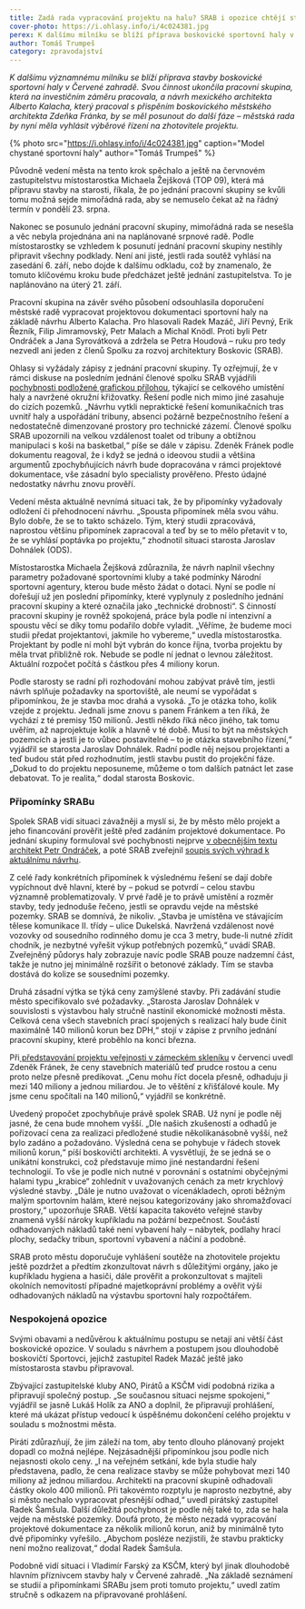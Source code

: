 ```yaml
---
title: Zadá rada vypracování projektu na halu? SRAB i opozice chtějí stavbu a rozpočet prověřit
cover-photo: https://i.ohlasy.info/i/4c024381.jpg
perex: K dalšímu milníku se blíží příprava boskovické sportovní haly v Červené zahradě, městská rada by měla vyhlásit soutěž na zhotovitele projektu.
author: Tomáš Trumpeš
category: zpravodajství
---
```


*K dalšímu významnému milníku se blíží příprava stavby boskovické sportovní haly v Červené zahradě. Svou činnost ukončila pracovní skupina, která na investičním záměru pracovala, a návrh mexického architekta Alberto Kalacha, který pracoval s přispěním boskovického městského architekta Zdeňka Fránka, by se měl posunout do další fáze – městská rada by nyní měla vyhlásit výběrové řízení na zhotovitele projektu.*

{% photo src="https://i.ohlasy.info/i/4c024381.jpg" caption="Model chystané sportovní haly" author="Tomáš Trumpeš" %}

Původně vedení města na tento krok spěchalo a ještě na červnovém zastupitelstvu místostarostka Michaela Žejšková (TOP 09), která má přípravu stavby na starosti, říkala, že po jednání pracovní skupiny se kvůli tomu možná sejde mimořádná rada, aby se nemuselo čekat až na řádný termín v pondělí 23. srpna. 

Nakonec se posunulo jednání pracovní skupiny, mimořádná rada se nesešla a věc nebyla projednána ani na naplánované srpnové radě. Podle místostarostky se vzhledem k posunutí jednání pracovní skupiny nestihly připravit všechny podklady. Není ani jisté, jestli rada soutěž vyhlásí na zasedání 6. září, nebo dojde k dalšímu odkladu, což by znamenalo, že tomuto klíčovému kroku bude předcházet ještě jednání zastupitelstva. To je naplánováno na úterý 21. září.

Pracovní skupina na závěr svého působení odsouhlasila doporučení městské radě vypracovat projektovou dokumentaci sportovní haly na základě návrhu Alberto Kalacha. Pro hlasovali Radek Mazáč, Jiří Pevný, Erik Řezník, Filip Jimramovský, Petr Malach a Michal Knödl. Proti byli Petr Ondráček a Jana Syrovátková a zdržela se Petra Houdová – ruku pro tedy nezvedl ani jeden z členů Spolku za rozvoj architektury Boskovic (SRAB).

Ohlasy si vyžádaly zápisy z jednání pracovní skupiny. Ty ozřejmují, že v rámci diskuse na posledním jednání členové spolku SRAB vyjádřili [pochybnosti podložené grafickou přílohou](https://www.sraboskovice.cz/sites/default/files/attachments/2021-08/2021-08-23_Pripominky%20ke%20studii%20sportovni%20haly.pdf), týkající se celkového umístění haly a navržené okružní křižovatky. Řešení podle nich mimo jiné zasahuje do cizích pozemků. „Návrhu vytkli nepraktické řešení komunikačních tras uvnitř haly a uspořádání tribuny, absenci požárně bezpečnostního řešení a nedostatečně dimenzované prostory pro technické zázemí. Členové spolku SRAB upozornili na velkou vzdálenost toalet od tribuny a obtížnou manipulaci s koši na basketbal,“ píše se dále v zápisu. Zdeněk Fránek podle dokumentu reagoval, že i když se jedná o ideovou studii a většina argumentů zpochybňujících návrh bude dopracována v rámci projektové dokumentace, vše zásadní bylo specialisty prověřeno. Přesto údajné nedostatky návrhu znovu prověří. 

Vedení města aktuálně nevnímá situaci tak, že by připomínky vyžadovaly odložení či přehodnocení návrhu. „Spousta připomínek měla svou váhu. Bylo dobře, že se to takto scházelo. Tým, který studii zpracovává, naprostou většinu připomínek zapracoval a teď by se to mělo přetavit v to, že se vyhlásí poptávka po projektu,“ zhodnotil situaci starosta Jaroslav Dohnálek (ODS). 

Místostarostka Michaela Žejšková zdůraznila, že návrh naplnil všechny parametry požadované sportovními kluby a také podmínky Národní sportovní agentury, kterou bude město žádat o dotaci. Nyní se podle ní dořešují už jen poslední připomínky, které vyplynuly z posledního jednání pracovní skupiny a které označila jako „technické drobnosti“. S činností pracovní skupiny je rovněž spokojená, práce byla podle ní intenzivní a spoustu věcí se díky tomu podařilo dobře vyladit. „Věříme, že budeme moci studii předat projektantovi, jakmile ho vybereme,“ uvedla místostarostka. Projektant by podle ní mohl být vybrán do konce října, tvorba projektu by měla trvat přibližně rok. Nebude se podle ní jednat o levnou záležitost. Aktuální rozpočet počítá s částkou přes 4 miliony korun.

Podle starosty se radní při rozhodování mohou zabývat právě tím, jestli návrh splňuje požadavky na sportoviště, ale neumí se vypořádat s připomínkou, že je stavba moc drahá a vysoká. „To je otázka toho, kolik vzejde z projektu. Jednali jsme znovu s panem Fránkem a ten říká, že vychází z té premisy 150 milionů. Jestli někdo říká něco jiného, tak tomu uvěřím, až naprojektuje kolik a hlavně v té době. Musí to být na městských pozemcích a jestli je to vůbec postavitelné – to je otázka stavebního řízení,“ vyjádřil se starosta Jaroslav Dohnálek. Radní podle něj nejsou projektanti a teď budou stát před rozhodnutím, jestli stavbu pustit do projekční fáze. „Dokud to do projektu neposuneme, můžeme o tom dalších patnáct let zase debatovat. To je realita,“ dodal starosta Boskovic.

### Připomínky SRABu

Spolek SRAB vidí situaci závažněji a myslí si, že by město mělo projekt a jeho financování prověřit ještě před zadáním projektové dokumentace. Po jednání skupiny formuloval své pochybnosti nejprve [v obecnějším textu architekt Petr Ondráček](https://ohlasy.info/clanky/2021/08/pokorne-stavby.html), a poté SRAB zveřejnil [soupis svých výhrad k aktuálnímu návrhu](https://www.sraboskovice.cz/sites/default/files/attachments/2021-08/2021-08-23_Pripominky%20ke%20studii%20sportovni%20haly.pdf).

Z celé řady konkrétních připomínek k výslednému řešení se dají dobře vypíchnout dvě hlavní, které by – pokud se potvrdí – celou stavbu významně problematizovaly. V prvé řadě je to právě umístění a rozměr stavby, tedy jednoduše řečeno, jestli se opravdu vejde na městské pozemky. SRAB se domnívá, že nikoliv. „Stavba je umístěna ve stávajícím tělese komunikace II. třídy – ulice Dukelská. Navržená vzdálenost nové vozovky od sousedního rodinného domu je cca 3 metry, bude-li nutné zřídit chodník, je nezbytné vyřešit výkup potřebných pozemků,“ uvádí SRAB. Zveřejněný půdorys haly zobrazuje navíc podle SRAB pouze nadzemní část, takže je nutno jej minimálně rozšířit o betonové základy. Tím se stavba dostává do kolize se sousedními pozemky.

Druhá zásadní výtka se týká ceny zamýšlené stavby. Při zadávání studie město specifikovalo své požadavky. „Starosta Jaroslav Dohnálek v souvislosti s výstavbou haly stručně nastínil ekonomické možnosti města. Celková cena všech stavebních prací spojených s realizací haly bude činit maximálně 140 milionů korun bez DPH,“ stojí v zápise z prvního jednání pracovní skupiny, které proběhlo na konci března.

Při[ představování projektu veřejnosti v zámeckém skleníku](https://ohlasy.info/clanky/2021/07/predstaveni-haly.html) v červenci uvedl Zdeněk Fránek, že ceny stavebních materiálů teď prudce rostou a cenu proto nelze přesně predikovat. „Cenu mohu říct docela přesně, odhaduju ji mezi 140 miliony a jednou miliardou. Je to věštění z křišťálové koule. My jsme cenu spočítali na 140 milionů,“ vyjádřil se konkrétně.

Uvedený propočet zpochybňuje právě spolek SRAB. Už nyní je podle něj jasné, že cena bude mnohem vyšší. „Dle našich zkušeností a odhadů je pořizovací cena za realizaci předložené studie několikanásobně vyšší, než bylo zadáno a požadováno. Výsledná cena se pohybuje v řádech stovek milionů korun,“ píší boskovičtí architekti. A vysvětlují, že se jedná se o unikátní konstrukci, což představuje mimo jiné nestandardní řešení technologií. To vše je podle nich nutné v porovnání s ostatními obyčejnými halami typu „krabice“ zohlednit v uvažovaných cenách za metr krychlový výsledné stavby. „Dále je nutno uvažovat o vícenákladech, oproti běžným malým sportovním halám, které nejsou kategorizovány jako shromažďovací prostory,“ upozorňuje SRAB. Větší kapacita takovéto veřejné stavby znamená vyšší nároky kupříkladu na požární bezpečnost. Součástí odhadovaných nákladů také není vybavení haly – nábytek, podlahy hrací plochy, sedačky tribun, sportovní vybavení a náčiní a podobně.

SRAB proto městu doporučuje vyhlášení soutěže na zhotovitele projektu ještě pozdržet a předtím zkonzultovat návrh s důležitými orgány, jako je kupříkladu hygiena a hasiči, dále prověřit a prokonzultovat s majiteli okolních nemovitostí případné majetkoprávní problémy a ověřit výši odhadovaných nákladů na výstavbu sportovní haly rozpočtářem.

### Nespokojená opozice

Svými obavami a nedůvěrou k aktuálnímu postupu se netají ani větší část boskovické opozice. V souladu s návrhem a postupem jsou dlouhodobě boskovičtí Sportovci, jejichž zastupitel Radek Mazáč ještě jako místostarosta stavbu připravoval. 

Zbývající zastupitelské kluby ANO, Pirátů a KSČM vidí podobná rizika a připravují společný postup. „Se současnou situaci nejsme spokojeni,“ vyjádřil se jasně Lukáš Holík za ANO a doplnil, že připravují prohlášení, které má ukázat přístup vedoucí k úspěšnému dokončení celého projektu v souladu s možnostmi města. 

Piráti zdůrazňují, že jim záleží na tom, aby tento dlouho plánovaný projekt dopadl co možná nejlépe. Nejzásadnější připomínkou jsou podle nich nejasnosti okolo ceny. „I na veřejném setkání, kde byla studie haly představena, padlo, že cena realizace stavby se může pohybovat mezi 140 miliony až jednou miliardou. Architekti na pracovní skupině odhadovali částky okolo 400 milionů. Při takovémto rozptylu je naprosto nezbytné, aby si město nechalo vypracovat přesnější odhad,“ uvedl pirátský zastupitel Radek Šamšula. Další důležitá pochybnost je podle něj také to, zda se hala vejde na městské pozemky. Doufá proto, že město nezadá vypracování projektové dokumentace za několik milionů korun, aniž by minimálně tyto dvě připomínky vyřešilo. „Abychom posléze nezjistili, že stavbu prakticky není možno realizovat,“ dodal Radek Šamšula. 

Podobně vidí situaci i Vladimír Farský za KSČM, který byl jinak dlouhodobě hlavním příznivcem stavby haly v Červené zahradě. „Na základĕ seznámení se studií a připomínkami SRABu jsem proti tomuto projektu,“ uvedl zatím stručně s odkazem na připravované prohlášení.
